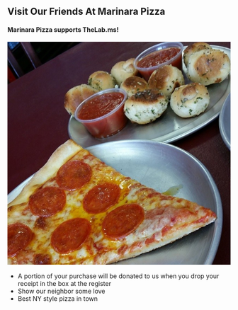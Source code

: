 ## Visit Our Friends At Marinara Pizza

#### Marinara Pizza supports TheLab.ms!

![](images/marinara.jpg)

* A portion of your purchase will be donated to us when you drop your receipt in the box at the register
* Show our neighbor some love
* Best NY style pizza in town
